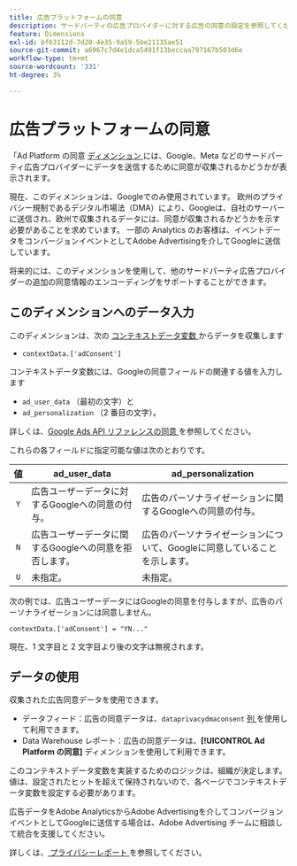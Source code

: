 ```yaml
---
title: 広告プラットフォームの同意
description: サードパーティの広告プロバイダーに対する広告の同意の設定を参照してください。
feature: Dimensions
exl-id: bf63112d-7d20-4e35-9a59-5be21135ae51
source-git-commit: a6967c7d4e1dca5491f13beccaa797167b503d6e
workflow-type: tm+mt
source-wordcount: '331'
ht-degree: 3%

---
```


# 広告プラットフォームの同意

「Ad Platform の同意 [ ディメンション ](overview.md) には、Google、Meta などのサードパーティ広告プロバイダーにデータを送信するために同意が収集されるかどうかが表示されます。

現在、このディメンションは、Googleでのみ使用されています。 欧州のプライバシー規制であるデジタル市場法（DMA）により、Googleは、自社のサーバーに送信され、欧州で収集されるデータには、同意が収集されるかどうかを示す必要があることを求めています。 一部の Analytics のお客様は、イベントデータをコンバージョンイベントとしてAdobe Advertisingを介してGoogleに送信しています。

将来的には、このディメンションを使用して、他のサードパーティ広告プロバイダーの追加の同意情報のエンコーディングをサポートすることができます。

## このディメンションへのデータ入力

このディメンションは、次の [ コンテキストデータ変数 ](/help/implement/vars/page-vars/contextdata.md) からデータを収集します

* `contextData.['adConsent']`

コンテキストデータ変数には、Googleの同意フィールドの関連する値を入力します

* `ad_user_data` （最初の文字）と
* `ad_personalization` （2 番目の文字）。

詳しくは、[Google Ads API リファレンスの同意 ](https://developers.google.com/google-ads/api/reference/rpc/v15/Consent) を参照してください。

これらの各フィールドに指定可能な値は次のとおりです。

| 値 | ad_user_data | ad_personalization |
|:-:|---|---|
| `Y` | 広告ユーザーデータに対するGoogleへの同意の付与。 | 広告のパーソナライゼーションに関するGoogleへの同意の付与。 |
| `N` | 広告ユーザーデータに関するGoogleへの同意を拒否します。 | 広告のパーソナライゼーションについて、Googleに同意していることを示します。 |
| `U` | 未指定。 | 未指定。 |

次の例では、広告ユーザーデータにはGoogleの同意を付与しますが、広告のパーソナライゼーションには同意しません。

```
contextData.['adConsent'] = "YN..."
```

現在、1 文字目と 2 文字目より後の文字は無視されます。

## データの使用

収集された広告同意データを使用できます。

* データフィード：広告の同意データは、`dataprivacydmaconsent` [ 列 ](/help/export/analytics-data-feed/c-df-contents/datafeeds-reference.md) を使用して利用できます。
* Data Warehouse レポート：広告の同意データは、**[!UICONTROL Ad Platform の同意]** ディメンションを使用して利用できます。

このコンテキストデータ変数を実装するためのロジックは、組織が決定します。 値は、設定されたヒットを超えて保持されないので、各ページでコンテキストデータ変数を設定する必要があります。

広告データをAdobe AnalyticsからAdobe Advertisingを介してコンバージョンイベントとしてGoogleに送信する場合は、Adobe Advertising チームに相談して統合を支援してください。

詳しくは、[ プライバシーレポート ](/help/admin/tools/manage-rs/edit-settings/privacy-reporting.md) を参照してください。
